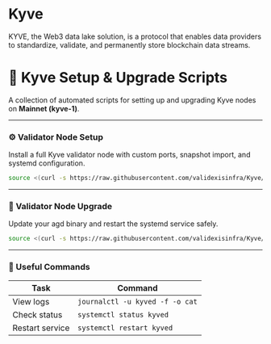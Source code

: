 # Kyve
KYVE, the Web3 data lake solution, is a protocol that enables data providers to standardize, validate, and permanently store blockchain data streams.

# 🌟 Kyve Setup & Upgrade Scripts

A collection of automated scripts for setting up and upgrading Kyve nodes on **Mainnet (kyve-1)**.

---

### ⚙️ Validator Node Setup  
Install a full Kyve validator node with custom ports, snapshot import, and systemd configuration.

~~~bash
source <(curl -s https://raw.githubusercontent.com/validexisinfra/Kyve/main/installmain.sh)
~~~
---

### 🔄 Validator Node Upgrade 
Update your agd binary and restart the systemd service safely.

~~~bash
source <(curl -s https://raw.githubusercontent.com/validexisinfra/Kyve/main/upgrademain.sh)
~~~

---

### 🧰 Useful Commands

| Task            | Command                                 |
|-----------------|------------------------------------------|
| View logs       | `journalctl -u kyved -f -o cat`        |
| Check status    | `systemctl status kyved`              |
| Restart service | `systemctl restart kyved`             |
